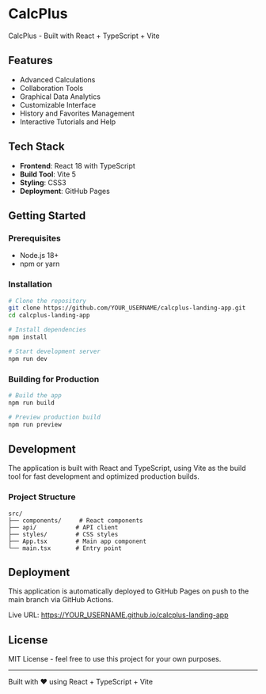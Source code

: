 # CalcPlus

CalcPlus - Built with React + TypeScript + Vite

## Features

- Advanced Calculations
- Collaboration Tools
- Graphical Data Analytics
- Customizable Interface
- History and Favorites Management
- Interactive Tutorials and Help

## Tech Stack

- **Frontend**: React 18 with TypeScript
- **Build Tool**: Vite 5
- **Styling**: CSS3
- **Deployment**: GitHub Pages

## Getting Started

### Prerequisites

- Node.js 18+ 
- npm or yarn

### Installation

```bash
# Clone the repository
git clone https://github.com/YOUR_USERNAME/calcplus-landing-app.git
cd calcplus-landing-app

# Install dependencies
npm install

# Start development server
npm run dev
```

### Building for Production

```bash
# Build the app
npm run build

# Preview production build
npm run preview
```

## Development

The application is built with React and TypeScript, using Vite as the build tool for fast development and optimized production builds.

### Project Structure

```
src/
├── components/     # React components
├── api/           # API client
├── styles/        # CSS styles
├── App.tsx        # Main app component
└── main.tsx       # Entry point
```

## Deployment

This application is automatically deployed to GitHub Pages on push to the main branch via GitHub Actions.

Live URL: https://YOUR_USERNAME.github.io/calcplus-landing-app

## License

MIT License - feel free to use this project for your own purposes.

---

Built with ❤️ using React + TypeScript + Vite